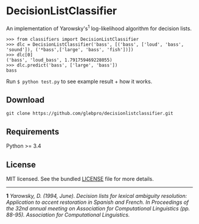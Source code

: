 # DecisionListClassifier

An implementation of Yarowsky's<sup>1</sup> log-likelihood algorithm for decision lists.

```
>>> from classifiers import DecisionListClassifier
>>> dlc = DecisionListClassifier('bass', [('bass', ['loud', 'bass', 'sound']), ('*bass',['large', 'bass', 'fish'])])
>>> dlc[0]
('bass', 'loud_bass', 1.791759469228055)
>>> dlc.predict('bass', ['large', 'bass'])
bass
```

Run `$ python test.py` to see example result + how it works.

## Download
`git clone https://github.com/glebpro/decisionlistclassifier.git`

## Requirements
Python >= 3.4

## License
MIT licensed. See the bundled [LICENSE](/LICENSE) file for more details.

<hr>
<b>1</b> <i>Yarowsky, D. (1994, June). Decision lists for lexical ambiguity resolution: Application to accent restoration in Spanish and French. In Proceedings of the 32nd annual meeting on Association for Computational Linguistics (pp. 88-95). Association for Computational Linguistics.</i>

